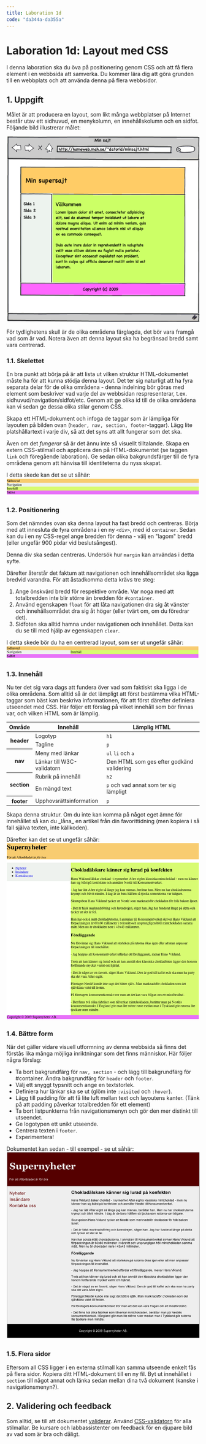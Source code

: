 ```yaml
---
title: Laboration 1d
code: "da344a-da355a"
---
```


# Laboration 1d: Layout med CSS

I denna laboration ska du öva på positionering genom CSS och att få flera element i en webbsida att samverka. Du kommer lära dig att göra grunden till en webbplats och att använda denna på flera webbsidor.

## 1. Uppgift

Målet är att producera en layout, som likt många webbplatser på Internet består utav ett sidhuvud, en menykolumn, en innehållskolumn och en sidfot. Följande bild illustrerar målet:

![Centrerad webbsida med sidhuvud överst, menykolumn till vänster och innehållskolumn till höger](2/css2-layout.png)

För tydlighetens skull är de olika områdena färglagda, det bör vara framgå vad som är vad. Notera även att denna layout ska ha begränsad bredd samt vara centrerad.

### 1.1. Skelettet

En bra punkt att börja på är att lista ut vilken struktur HTML-dokumentet måste ha för att kunna stödja denna layout. Det ter sig naturligt att ha fyra separata delar för de olika områdena - denna indelning bör göras med element som beskriver vad varje del av webbsidan respresenterar, t.ex. sidhuvud/navigation/sidfot/etc. Genom att ge olika id till de olika områdena kan vi sedan ge dessa olika stilar genom CSS.

Skapa ett HTML-dokument och infoga de taggar som är lämpliga för layouten på bilden ovan (`header, nav, section, footer`-taggar). Lägg lite platshållartext i varje div, så att det syns att allt fungerar som det ska.

Även om det _fungerar_ så är det ännu inte så visuellt tilltalande. Skapa en extern CSS-stilmall och applicera den på HTML-dokumentet (se taggen `link` och föregående laboration). Ge sedan olika bakgrundsfärger till de fyra områdena genom att hänvisa till identiteterna du nyss skapat.

I detta skede kan det se ut såhär: ![Fyra horisontella, olikfärgade fält](2/css2-1.png)

### 1.2. Positionering

Som det nämndes ovan ska denna layout ha fast bredd och centreras. Börja med att innesluta de fyra områdena i en ny `<div>`, med id `container`. Sedan kan du i en ny CSS-regel ange bredden för denna - välj en "lagom" bredd (eller ungefär 900 pixlar vid beslutsångest).

Denna div ska sedan centreras. Undersök hur `margin` kan användas i detta syfte.

Därefter återstår det faktum att navigationen och innehållsområdet ska ligga bredvid varandra. För att åstadkomma detta krävs tre steg:

1.  Ange önskvärd bredd för respektive område. Var noga med att totalbredden inte blir större än bredden för `#container`.
2.  Använd egenskapen `float` för att låta navigationen dra sig åt vänster och innehållsområdet dra sig åt höger (eller tvärt om, om du föredrar det).
3.  Sidfoten ska alltid hamna under navigationen och innehållet. Detta kan du se till med hjälp av egenskapen `clear`.

I detta skede bör du ha en centrerad layout, som ser ut ungefär såhär: ![Sidhuvud överst, menykolumn till vänster och innehållskolumn till höger](2/css2-2.png)

### 1.3. Innehåll

Nu ter det sig vara dags att fundera över vad som faktiskt ska ligga i de olika områdena. Som alltid så är det lämpligt att först bestämma vilka HTML-taggar som bäst kan beskriva informationen, för att först därefter definiera utseendet med CSS. Här följer ett förslag på vilket innehåll som bör finnas var, och vilken HTML som är lämplig.

<table>
    <thead>
        <tr>
            <th>Område</th>
            <th>Innehåll</th>
            <th>Lämplig HTML</th>
        </tr>
    </thead>
    <tbody>
        <tr>
            <th rowspan="2">header</th>
            <td>Logotyp</td>
            <td><code>h1</code>
            </td>
        </tr>
        <tr>
            <td>Tagline</td>
            <td><code>p</code>
            </td>
        </tr>
        <tr>
            <th rowspan="2">nav</th>
            <td>Meny med länkar</td>
            <td><code>ul</code>  <code>li</code> och <code>a</code>
            </td>
        </tr>
        <tr>
            <td>Länkar till W3C-validatorn</td>
            <td>Den HTML som ges efter godkänd validering</td>
        </tr>
        <tr>
            <th rowspan="2">section</th>
            <td>Rubrik på innehåll</td>
            <td><code>h2</code>
            </td>
        </tr>
        <tr>
            <td>En mängd text</td>
            <td><code>p</code> och vad annat som ter sig lämpligt</td>
        </tr>
        <tr>
            <th>footer</th>
            <td>Upphovsrättsinformation</td>
            <td><code>p</code>
            </td>
        </tr>
    </tbody>
</table>
Skapa denna struktur. Om du inte kan komma på något eget ämne för innehållet så kan du _låna_ en artikel från din favorittidning (men kopiera i så fall själva texten, inte källkoden).

Därefter kan det se ut ungefär såhär: ![](2/css2-3.png)

### 1.4. Bättre form

När det gäller vidare visuell utformning av denna webbsida så finns det förstås lika många möjliga inriktningar som det finns människor. Här följer några förslag:

*   Ta bort bakgrundfärg för `nav, section` - och lägg till bakgrundfärg för #container. Ändra bakgrundfärg för `header` och `footer`.
*   Välj ett snyggt typsnitt och ange en textstorlek.
*   Definiera hur länkar ska se ut (glöm inte `:visited` och `:hover`).
*   Lägg till padding för att få lite luft mellan text och layoutens kanter. (Tänk på att padding påverkar totalbredden för ett element)
*   Ta bort listpunkterna från navigationsmenyn och gör den mer distinkt till utseendet.
*   Ge logotypen ett unikt utseende.
*   Centrera texten i `footer`.
*   Experimentera!

Dokumentet kan sedan - till exempel - se ut såhär: ![](2/css2-4.png)

### 1.5. Flera sidor

Eftersom all CSS ligger i en externa stilmall kan samma utseende enkelt fås på flera sidor. Kopiera ditt HTML-dokument till en ny fil. Byt ut innehållet i `section` till något annat och länka sedan mellan dina två dokument (kanske i navigationsmenyn?).

## 2. Validering och feedback

Som alltid, se till att dokumentet [validerar](http://validator.w3.org/). Använd [CSS-validatorn](http://jigsaw.w3.org/css-validator/) för alla stilmallar. Be kursare och labbassistenter om feedback för en djupare bild av vad som är bra och dåligt.

